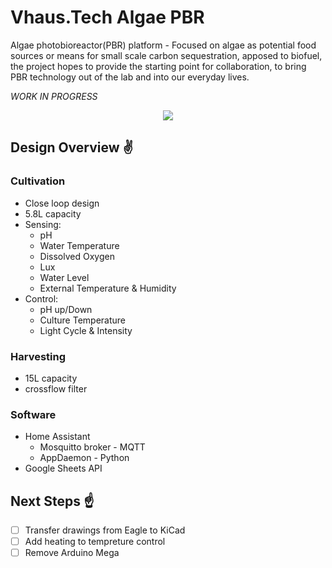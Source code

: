 
# Vhaus.Tech Algae PBR
Algae photobioreactor(PBR) platform - Focused on algae as potential food sources or means for small scale carbon sequestration, apposed to biofuel, the project hopes to provide the starting point for collaboration, to bring PBR technology out of the lab and into our everyday lives. 

*WORK IN PROGRESS*
<p align="center">
  <img src="https://github.com/mishave/vhausAlgae/blob/master/vhausAlageMechanical/Misc/systemOverview.PNG" />
</p>

## Design Overview :v:
### Cultivation
- Close loop design
- 5.8L capacity
- Sensing: 
  - pH
  - Water Temperature
  - Dissolved Oxygen
  - Lux
  - Water Level
  - External Temperature & Humidity
- Control:
  - pH up/Down
  - Culture Temperature
  - Light Cycle & Intensity


### Harvesting
- 15L capacity
- crossflow filter

### Software
- Home Assistant
  - Mosquitto broker - MQTT
  - AppDaemon - Python
- Google Sheets API

## Next Steps :point_up:
- [ ] Transfer drawings from Eagle to KiCad
- [ ] Add heating to tempreture control
- [ ] Remove Arduino Mega
